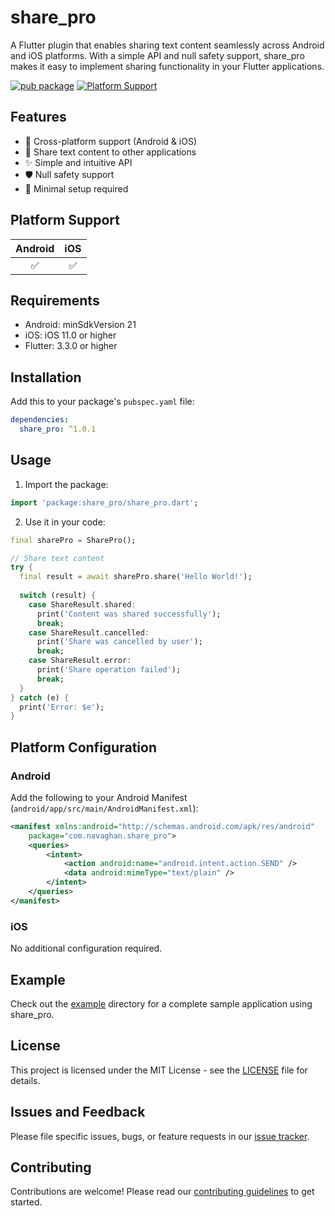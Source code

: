 # share_pro

A Flutter plugin that enables sharing text content seamlessly across Android and iOS platforms. With a simple API and null safety support, share_pro makes it easy to implement sharing functionality in your Flutter applications.

[![pub package](https://img.shields.io/pub/v/share_pro.svg)](https://pub.dev/packages/share_pro)
[![Platform Support](https://img.shields.io/badge/platform-android%20|%20ios-blue.svg)](https://pub.dev/packages/share_pro)

## Features

- 📱 Cross-platform support (Android & iOS)
- 📝 Share text content to other applications
- ✨ Simple and intuitive API
- 🛡️ Null safety support
- 🚀 Minimal setup required

## Platform Support

| Android | iOS |
|:-------:|:---:|
|    ✅    |  ✅  |

## Requirements

- Android: minSdkVersion 21
- iOS: iOS 11.0 or higher
- Flutter: 3.3.0 or higher

## Installation

Add this to your package's `pubspec.yaml` file:

```yaml
dependencies:
  share_pro: ^1.0.1
```

## Usage

1. Import the package:

```dart
import 'package:share_pro/share_pro.dart';
```

2. Use it in your code:

```dart
final sharePro = SharePro();

// Share text content
try {
  final result = await sharePro.share('Hello World!');
  
  switch (result) {
    case ShareResult.shared:
      print('Content was shared successfully');
      break;
    case ShareResult.cancelled:
      print('Share was cancelled by user');
      break;
    case ShareResult.error:
      print('Share operation failed');
      break;
  }
} catch (e) {
  print('Error: $e');
}
```

## Platform Configuration

### Android

Add the following to your Android Manifest (`android/app/src/main/AndroidManifest.xml`):

```xml
<manifest xmlns:android="http://schemas.android.com/apk/res/android"
    package="com.navaghan.share_pro">
    <queries>
        <intent>
            <action android:name="android.intent.action.SEND" />
            <data android:mimeType="text/plain" />
        </intent>
    </queries>
</manifest>
```

### iOS

No additional configuration required.

## Example

Check out the [example](https://github.com/DabhiNavaghan/share_pro/tree/main/example) directory for a complete sample application using share_pro.

## License

This project is licensed under the MIT License - see the [LICENSE](LICENSE) file for details.

## Issues and Feedback

Please file specific issues, bugs, or feature requests in our [issue tracker](https://github.com/DabhiNavaghan/share_pro/issues).

## Contributing

Contributions are welcome! Please read our [contributing guidelines](CONTRIBUTING.md) to get started.
